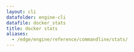 ```yaml
---
layout: cli
datafolder: engine-cli
datafile: docker_stats
title: docker stats
aliases:
  - /edge/engine/reference/commandline/stats/
---
```

<!--
This page is automatically generated from Docker's source code. If you want to
suggest a change to the text that appears here, open a ticket or pull request
in the source repository on GitHub:

https://github.com/docker/cli
-->

